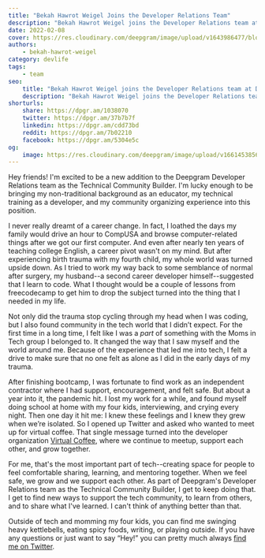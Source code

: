 ```yaml
---
title: "Bekah Hawrot Weigel Joins the Developer Relations Team"
description: "Bekah Hawrot Weigel joins the Developer Relations team at Deepgram!"
date: 2022-02-08
cover: https://res.cloudinary.com/deepgram/image/upload/v1643986477/blog/2022/02/bekah-joins-deepgram/kettlebells%402x.jpg
authors:
    - bekah-hawrot-weigel
category: devlife
tags:
    - team
seo:
    title: "Bekah Hawrot Weigel joins the Developer Relations team at Deepgram as the Technical Community Builder"
    description: "Bekah Hawrot Weigel joins the Developer Relations team at Deepgram! "
shorturls:
    share: https://dpgr.am/1038070
    twitter: https://dpgr.am/37b7b7f
    linkedin: https://dpgr.am/cdd73bd
    reddit: https://dpgr.am/7b02210
    facebook: https://dpgr.am/5304e5c
og:
    image: https://res.cloudinary.com/deepgram/image/upload/v1661453856/blog/bekah-joins-deepgram/ograph.png
---
```


Hey friends! I'm excited to be a new addition to the Deepgram Developer Relations team as the Technical Community Builder. I'm lucky enough to be bringing my non-traditional background as an educator, my technical training as a developer, and my community organizing experience into this position.

I never really dreamt of a career change. In fact, I loathed the days my family would drive an hour to CompUSA and browse computer-related things after we got our first computer. And even after nearly ten years of teaching college English, a career pivot wasn't on my mind. But after experiencing birth trauma with my fourth child, my whole world was turned upside down. As I tried to work my way back to some semblance of normal after surgery, my husband--a second career developer himself--suggested that I learn to code. What I thought would be a couple of lessons from freecodecamp to get him to drop the subject turned into the thing that I needed in my life.

Not only did the trauma stop cycling through my head when I was coding, but I also found community in the tech world that I didn’t expect. For the first time in a long time, I felt like I was a *part* of something with the Moms in Tech group I belonged to. It changed the way that I saw myself and the world around me. Because of the experience that led me into tech, I felt a drive to make sure that no one felt as alone as I did in the early days of my trauma.

After finishing bootcamp, I was fortunate to find work as an independent contractor where I had support, encouragement, and felt safe. But about a year into it, the pandemic hit. I lost my work for a while, and found myself doing school at home with my four kids, interviewing, and crying every night. Then one day it hit me: I knew these feelings and I knew they grew when we’re isolated. So I opened up Twitter and asked who wanted to meet up for virtual coffee. That single message turned into the developer organization [Virtual Coffee](https://virtualcoffee.io/), where we continue to meetup, support each other, and grow together.

For me, that's the most important part of tech--creating space for people to feel comfortable sharing, learning, and mentoring together. When we feel safe, we grow and we support each other. As part of Deepgram's Developer Relations team as the Technical Community Builder, I get to keep doing that. I get to find new ways to support the tech community, to learn from others, and to share what I've learned. I can't think of anything better than that.

Outside of tech and momming my four kids, you can find me swinging heavy kettlebells, eating spicy foods, writing, or playing outside. If you have any questions or just want to say “Hey!” you can pretty much always [find me on Twitter](https://twitter.com/BekahHW).

        